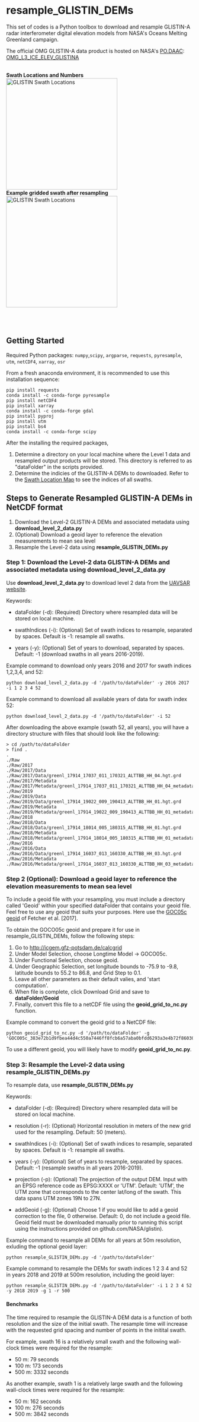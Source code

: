 # resample_GLISTIN_DEMs
This set of codes is a Python toolbox to download and resample GLISTIN-A radar interferometer digital elevation models from NASA's Oceans Melting Greenland campaign. 

The official OMG GLISTIN-A data product is hosted on NASA's <a href="https://podaac.jpl.nasa.gov/">PO.DAAC</a>: 
<a href="https://podaac.jpl.nasa.gov/dataset/OMG_L3_ICE_ELEV_GLISTINA">OMG_L3_ICE_ELEV_GLISTINA</a>

<br>
<b>Swath Locations and Numbers</b>
<img src="GLISTIN-A_DEM_Index_Domains.jpg" width=300 title="GLISTIN Swath Locations">

<br>
<b>Example gridded swath after resampling</b>
<img src="https://podaac.jpl.nasa.gov/Podaac/thumbnails/OMG_L3_ICE_ELEV_GLISTINA.jpg" width=300  title="GLISTIN Swath Locations">

<br><br>

## Getting Started
Required Python packages: ```numpy```,```scipy```, ```argparse```, ```requests```, ```pyresample```, ```utm```, ```netCDF4```, ```xarray```, ```osr```

From a fresh anaconda environment, it is recommended to use this installation sequence:
```
pip install requests
conda install -c conda-forge pyresample
pip install netCDF4
pip install xarray
conda install -c conda-forge gdal
pip install pyproj
pip install utm
pip install bs4
conda install -c conda-forge scipy
```

After the installing the required packages,
1. Determine a directory on your local machine where the Level 1 data and resampled output products will be stored. This directory is referred to as "dataFolder" in the scripts provided.
2. Determine the indicies of the GLISTIN-A DEMs to downloaded. Refer to the <a href="GLISTIN-A_DEM_Index_Domains.pdf">Swath Location Map</a> to see the indices of all swaths.

## Steps to Generate Resampled GLISTIN-A DEMs in NetCDF format

1. Download the Level-2 GLISTIN-A DEMs and associated metadata using **download_level_2_data.py**
2. (Optional) Download a geoid layer to reference the elevation measurements to mean sea level
3. Resample the Level-2 data using **resample_GLISTIN_DEMs.py** 

### Step 1: Download the Level-2 data GLISTIN-A DEMs and associated metadata using download_level_2_data.py

Use **download_level_2_data.py** to download level 2 data from the [UAVSAR website](https://uavsar.jpl.nasa.gov/).

Keywords:
- dataFolder (-d): (Required) Directory where resampled data will be stored on local machine.

- swathIndices (-i): (Optional) Set of swath indices to resample, separated by spaces.  Default is -1: resample all swaths.
 
- years (-y): (Optional) Set of years to download, separated by spaces. Default: -1 (download swaths in all years 2016-2019). 

Example command to download only years 2016 and 2017 for swath indices 1,2,3,4, and 52:
```
python download_level_2_data.py -d '/path/to/dataFolder' -y 2016 2017 -i 1 2 3 4 52
```


Example command to download all available years of data for swath index 52:
```
python download_level_2_data.py -d '/path/to/dataFolder' -i 52 
```

After downloading the above example (swath 52, all years), you will have a directory structure with files that should look like the following:
```
> cd /path/to/dataFolder
> find .
.
./Raw
./Raw/2017
./Raw/2017/Data
./Raw/2017/Data/greenl_17914_17037_011_170321_ALTTBB_HH_04.hgt.grd
./Raw/2017/Metadata
./Raw/2017/Metadata/greenl_17914_17037_011_170321_ALTTBB_HH_04_metadata.txt
./Raw/2019
./Raw/2019/Data
./Raw/2019/Data/greenl_17914_19022_009_190413_ALTTBB_HH_01.hgt.grd
./Raw/2019/Metadata
./Raw/2019/Metadata/greenl_17914_19022_009_190413_ALTTBB_HH_01_metadata.txt
./Raw/2018
./Raw/2018/Data
./Raw/2018/Data/greenl_17914_18014_005_180315_ALTTBB_HH_01.hgt.grd
./Raw/2018/Metadata
./Raw/2018/Metadata/greenl_17914_18014_005_180315_ALTTBB_HH_01_metadata.txt
./Raw/2016
./Raw/2016/Data
./Raw/2016/Data/greenl_17914_16037_013_160330_ALTTBB_HH_03.hgt.grd
./Raw/2016/Metadata
./Raw/2016/Metadata/greenl_17914_16037_013_160330_ALTTBB_HH_03_metadata.txt
```

### Step 2 (Optional): Download a geoid layer to reference the elevation measurements to mean sea level 

To include a geoid file with your resampling, you must include a directory called 'Geoid' within your specified dataFolder that contains your geoid file. Feel free to use any geoid that suits your purposes.  Here use the
<a href=https://link.springer.com/article/10.1007/s10712-016-9406-y>GOC05c geoid</a> of Fetcher et al. [2017].

To obtain the GOCO05c geoid and prepare it for use in resample_GLISTIN_DEMs, follow the following steps:
1. Go to http://icgem.gfz-potsdam.de/calcgrid
2. Under Model Selection, choose Longtime Model -> GOCO05c.
3. Under Functional Selection, choose geoid.
4. Under Geographic Selection, set longitude bounds to -75.9 to -9.8, latitude bounds to 55.2 to 86.8, and Grid Step to 0.1.
5. Leave all other parameters as their default valies, and 'start computation'.
6. When file is complete, click Download Grid and save to **dataFolder/Geoid**
7. Finally, convert this file to a netCDF file using the **geoid_grid_to_nc.py** function.

Example command to convert the geoid grid to a NetCDF file:
```
python geoid_grid_to_nc.py -d '/path/to/dataFolder' -g 'GOCO05c_383e72b1d9fbea44d4c550a7446ff8fcb6a57aba0bfdd6293a3e4b72f86030aa.gdf'
```

To use a different geoid, you will likely have to modify **geoid_grid_to_nc.py**.


### Step 3: Resample the Level-2 data using **resample_GLISTIN_DEMs.py**

To resample data, use **resample_GLISTIN_DEMs.py**

Keywords:
- dataFolder (-d): (Required) Directory where resampled data will be stored on local machine.

- resolution (-r): (Optional) Horizontal resolution in meters of the new grid used for the resampling. Default: 50 (meters).

- swathIndices (-i): (Optional) Set of swath indices to resample, separated by spaces.  Default is -1: resample all swaths.

- years (-y): (Optional) Set of years to resample, separated by spaces. Default: -1 (resample swaths in all years 2016-2019). 

- projection (-p): (Optional) The projection of the output DEM. Input with an EPSG reference code as EPSG:XXXX or 'UTM'.  Default: 'UTM', the UTM zone that corresponds to the center lat/long of the swath. This data spans UTM zones 19N to 27N.

- addGeoid (-g): (Optional) Choose 1 if you would like to add a geoid correction to the file, 0 otherwise. Default: 0, do not include a geoid file.  Geoid field must be downloaded manually prior to running this script using the instructions provided on github.com/NASA/glistin). 


Example command to resample all DEMs for all years at 50m resolution, exluding the optional geoid layer:
```
python resample_GLISTIN_DEMs.py -d '/path/to/dataFolder' 
```

Example command to resample the DEMs for swath indices 1 2 3 4 and 52 in years 2018 and 2019 at 500m resolution, including the geoid layer:
```
python resample_GLISTIN_DEMs.py -d '/path/to/dataFolder' -i 1 2 3 4 52 -y 2018 2019 -g 1 -r 500
```

#### Benchmarks
The time required to resample the GLISTIN-A DEM data is a function of both resolution and the size of the initial swath. The resample time will increase with the requested grid spacing and number of points in the initital swath.

For example, swath 16 is a relatively small swath and the following wall-clock times were required for the resample:
- 50 m: 79 seconds
- 100 m: 173 seconds
- 500 m: 3332 seconds

As another example, swath 1 is a relatively large swath and the following wall-clock times were required for the resample:
- 50 m: 162 seconds
- 100 m: 276 seconds
- 500 m: 3842 seconds
